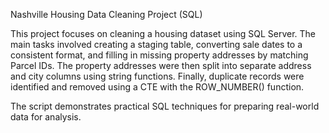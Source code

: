 Nashville Housing Data Cleaning Project (SQL)

This project focuses on cleaning a housing dataset using SQL Server. The main tasks involved creating a staging table, converting sale dates to a consistent format, and filling in missing property addresses by matching Parcel IDs. The property addresses were then split into separate address and city columns using string functions. Finally, duplicate records were identified and removed using a CTE with the ROW_NUMBER() function.

The script demonstrates practical SQL techniques for preparing real-world data for analysis.
